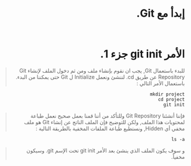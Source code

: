 <div dir="rtl">

# إبدأ مع Git.
<br>

# الأمر git init جزء 1.

> للبدء باستعمال  Git, يجب ان نقوم بإنشاء ملف ومن ثم دخول الملف لإنشاء Git Repository عن طريق cd. لننشئ ونعمل Initialize ل Git حتى يمكننا من البدء.
باستعمال الأمر التالي :

```
mkdir project
cd project
git init
```

> فإننا أنشئنا Git Repository وللتأكد من أننا قمنا بعمل صحيح نعمل طباعة لمحتويات هذا الملف, ولكن للتوضيح فإن الملف الناتج عن إنشاء Git هو ملف مخفي أي Hidden, ونستطيع طباعة الملفات المخفية بالطريقة التالية :

`ls -a`

> و سوف يكون الملف الذي ينشئ بعد الأمر git init تحت الإسم git. وسيكون مخفياً.

</div>
